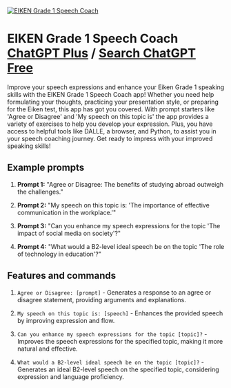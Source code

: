 
[![EIKEN Grade 1 Speech Coach](https://files.oaiusercontent.com/file-ShlszZg5rh5frm4hJCssEgcC?se=2123-10-17T04%3A11%3A02Z&sp=r&sv=2021-08-06&sr=b&rscc=max-age%3D31536000%2C%20immutable&rscd=attachment%3B%20filename%3D169b011c-ab56-49dd-bd8d-b45a5ce9330a.png&sig=O5WIS/9sNYAfgMDe007PspUKdoJjdoL9b849ZYX%2BPUI%3D)](https://chat.openai.com/g/g-CbOKWWWe9-eiken-grade-1-speech-coach)

# EIKEN Grade 1 Speech Coach [ChatGPT Plus](https://chat.openai.com/g/g-CbOKWWWe9-eiken-grade-1-speech-coach) / [Search ChatGPT Free](https://gptcall.net/index.html#/?search=EIKEN%20Grade%201%20Speech%20Coach)

Improve your speech expressions and enhance your Eiken Grade 1 speaking skills with the EIKEN Grade 1 Speech Coach app! Whether you need help formulating your thoughts, practicing your presentation style, or preparing for the Eiken test, this app has got you covered. With prompt starters like 'Agree or Disagree' and 'My speech on this topic is' the app provides a variety of exercises to help you develop your expression. Plus, you have access to helpful tools like DALLE, a browser, and Python, to assist you in your speech coaching journey. Get ready to impress with your improved speaking skills!

## Example prompts

1. **Prompt 1:** "Agree or Disagree: The benefits of studying abroad outweigh the challenges."

2. **Prompt 2:** "My speech on this topic is: 'The importance of effective communication in the workplace.'"

3. **Prompt 3:** "Can you enhance my speech expressions for the topic 'The impact of social media on society'?"

4. **Prompt 4:** "What would a B2-level ideal speech be on the topic 'The role of technology in education'?"

## Features and commands

1. `Agree or Disagree: [prompt]` - Generates a response to an agree or disagree statement, providing arguments and explanations.

2. `My speech on this topic is: [speech]` - Enhances the provided speech by improving expression and flow.

3. `Can you enhance my speech expressions for the topic [topic]?` - Improves the speech expressions for the specified topic, making it more natural and effective.

4. `What would a B2-level ideal speech be on the topic [topic]?` - Generates an ideal B2-level speech on the specified topic, considering expression and language proficiency.


